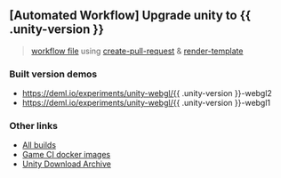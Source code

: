 ## [Automated Workflow] Upgrade unity to {{ .unity-version }}

>  [workflow file](https://github.com/JohannesDeml/UnityWebGL-LoadingTest/blob/master/.github/workflows/upgrade-unity.yml) using [create-pull-request](https://github.com/peter-evans/create-pull-request) & [render-template](https://github.com/chuhlomin/render-template)

### Built version demos

* https://deml.io/experiments/unity-webgl/{{ .unity-version }}-webgl2
* https://deml.io/experiments/unity-webgl/{{ .unity-version }}-webgl1

### Other links

* [All builds](https://deml.io/experiments/unity-webgl)
* [Game CI docker images](https://game.ci/docs/docker/versions)
* [Unity Download Archive](https://unity.com/releases/editor/archive) 